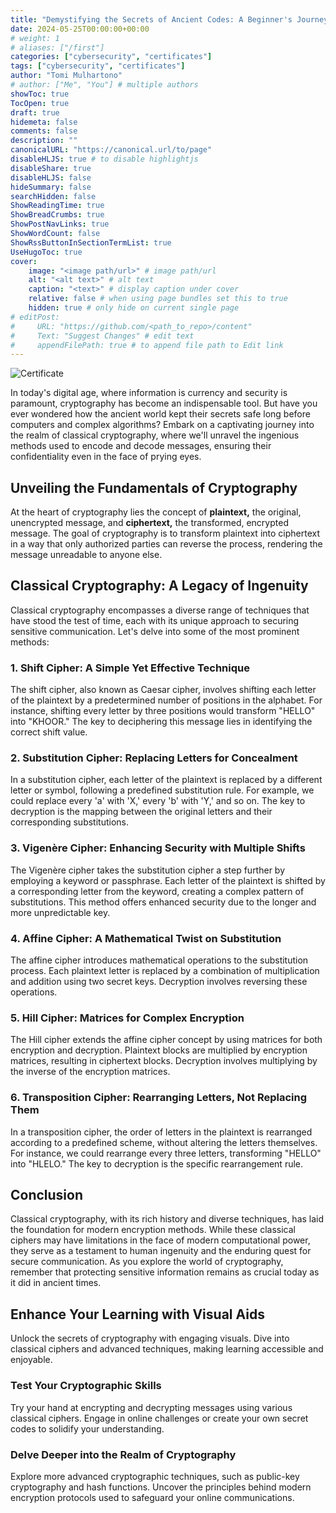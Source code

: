 ```yaml
---
title: "Demystifying the Secrets of Ancient Codes: A Beginner's Journey into Classical Cryptography with Cyber Academy Indonesia"
date: 2024-05-25T00:00:00+00:00
# weight: 1
# aliases: ["/first"]
categories: ["cybersecurity", "certificates"]
tags: ["cybersecurity", "certificates"]
author: "Tomi Mulhartono"
# author: ["Me", "You"] # multiple authors
showToc: true
TocOpen: true
draft: true
hidemeta: false
comments: false
description: ""
canonicalURL: "https://canonical.url/to/page"
disableHLJS: true # to disable highlightjs
disableShare: true
disableHLJS: false
hideSummary: false
searchHidden: false
ShowReadingTime: true
ShowBreadCrumbs: true
ShowPostNavLinks: true
ShowWordCount: false
ShowRssButtonInSectionTermList: true
UseHugoToc: true
cover:
    image: "<image path/url>" # image path/url
    alt: "<alt text>" # alt text
    caption: "<text>" # display caption under cover
    relative: false # when using page bundles set this to true
    hidden: true # only hide on current single page
# editPost:
#     URL: "https://github.com/<path_to_repo>/content"
#     Text: "Suggest Changes" # edit text
#     appendFilePath: true # to append file path to Edit link
---
```


![Certificate](/images/classical-cryptography-for-beginner.jpg)

In today's digital age, where information is currency and security is paramount, cryptography has become an indispensable tool. But have you ever wondered how the ancient world kept their secrets safe long before computers and complex algorithms? Embark on a captivating journey into the realm of classical cryptography, where we'll unravel the ingenious methods used to encode and decode messages, ensuring their confidentiality even in the face of prying eyes.

## Unveiling the Fundamentals of Cryptography

At the heart of cryptography lies the concept of **plaintext,** the original, unencrypted message, and **ciphertext,** the transformed, encrypted message. The goal of cryptography is to transform plaintext into ciphertext in a way that only authorized parties can reverse the process, rendering the message unreadable to anyone else.

## Classical Cryptography: A Legacy of Ingenuity

Classical cryptography encompasses a diverse range of techniques that have stood the test of time, each with its unique approach to securing sensitive communication. Let's delve into some of the most prominent methods:

### 1. Shift Cipher: A Simple Yet Effective Technique

The shift cipher, also known as Caesar cipher, involves shifting each letter of the plaintext by a predetermined number of positions in the alphabet. For instance, shifting every letter by three positions would transform "HELLO" into "KHOOR." The key to deciphering this message lies in identifying the correct shift value.

### 2. Substitution Cipher: Replacing Letters for Concealment

In a substitution cipher, each letter of the plaintext is replaced by a different letter or symbol, following a predefined substitution rule. For example, we could replace every 'a' with 'X,' every 'b' with 'Y,' and so on. The key to decryption is the mapping between the original letters and their corresponding substitutions.

### 3. Vigenère Cipher: Enhancing Security with Multiple Shifts

The Vigenère cipher takes the substitution cipher a step further by employing a keyword or passphrase. Each letter of the plaintext is shifted by a corresponding letter from the keyword, creating a complex pattern of substitutions. This method offers enhanced security due to the longer and more unpredictable key.

### 4. Affine Cipher: A Mathematical Twist on Substitution

The affine cipher introduces mathematical operations to the substitution process. Each plaintext letter is replaced by a combination of multiplication and addition using two secret keys. Decryption involves reversing these operations.

### 5. Hill Cipher: Matrices for Complex Encryption

The Hill cipher extends the affine cipher concept by using matrices for both encryption and decryption. Plaintext blocks are multiplied by encryption matrices, resulting in ciphertext blocks. Decryption involves multiplying by the inverse of the encryption matrices.

### 6. Transposition Cipher: Rearranging Letters, Not Replacing Them

In a transposition cipher, the order of letters in the plaintext is rearranged according to a predefined scheme, without altering the letters themselves. For instance, we could rearrange every three letters, transforming "HELLO" into "HLELO." The key to decryption is the specific rearrangement rule.

## Conclusion

Classical cryptography, with its rich history and diverse techniques, has laid the foundation for modern encryption methods. While these classical ciphers may have limitations in the face of modern computational power, they serve as a testament to human ingenuity and the enduring quest for secure communication. As you explore the world of cryptography, remember that protecting sensitive information remains as crucial today as it did in ancient times.

## Enhance Your Learning with Visual Aids

Unlock the secrets of cryptography with engaging visuals. Dive into classical ciphers and advanced techniques, making learning accessible and enjoyable.

### Test Your Cryptographic Skills

Try your hand at encrypting and decrypting messages using various classical ciphers. Engage in online challenges or create your own secret codes to solidify your understanding.

### Delve Deeper into the Realm of Cryptography

Explore more advanced cryptographic techniques, such as public-key cryptography and hash functions. Uncover the principles behind modern encryption protocols used to safeguard your online communications.